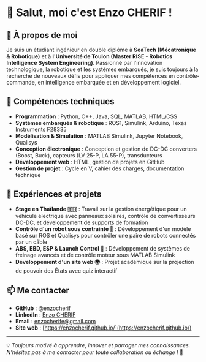 # 👋 Salut, moi c'est Enzo CHERIF !

## 🎯 À propos de moi
Je suis un étudiant ingénieur en double diplôme à **SeaTech (Mécatronique & Robotique)** et à **l'Université de Toulon (Master RISE - Robotics Intelligence System Engineering)**. Passionné par l'innovation technologique, la robotique et les systèmes embarqués, je suis toujours à la recherche de nouveaux défis pour appliquer mes compétences en contrôle-commande, en intelligence embarquée et en développement logiciel.

## 🔧 Compétences techniques
- **Programmation** : Python, C++, Java, SQL, MATLAB, HTML/CSS
- **Systèmes embarqués & robotique** : ROS1, Simulink, Arduino, Texas Instruments F28335
- **Modélisation & Simulation** : MATLAB Simulink, Jupyter Notebook, Qualisys
- **Conception électronique** : Conception et gestion de DC-DC converters (Boost, Buck), capteurs (LV 25-P, LA 55-P), transducteurs
- **Développement web** : HTML, gestion de projets en GitHub
- **Gestion de projet** : Cycle en V, cahier des charges, documentation technique

## 🚀 Expériences et projets
- **Stage en Thaïlande 🇹🇭** : Travail sur la gestion énergétique pour un véhicule électrique avec panneaux solaires, contrôle de convertisseurs DC-DC, et développement de supports de formation
- **Contrôle d'un robot sous contrainte 🦿** : Développement d'un modèle basé sur ROS et Qualisys pour contrôler une paire de robots connectés par un câble
- **ABS, EBD, ESP & Launch Control 🚗** : Développement de systèmes de freinage avancés et de contrôle moteur sous MATLAB Simulink
- **Développement d'un site web 🌍** : Projet académique sur la projection de pouvoir des États avec quiz interactif

## 📫 Me contacter
- **GitHub** : [@enzocherif](https://github.com/enzocherif)
- **LinkedIn** : [Enzo CHERIF](https://www.linkedin.com/in/enzo-cherif-0465b5165/)
- **Email** : enzocherife@gmail.com
- **Site web** : [https://enzocherif.github.io/](https://enzocherif.github.io/)

---
💡 *Toujours motivé à apprendre, innover et partager mes connaissances. N'hésitez pas à me contacter pour toute collaboration ou échange !* 🚀
